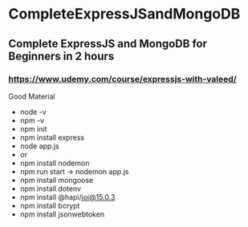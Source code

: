 # CompleteExpressJSandMongoDB
## Complete ExpressJS and MongoDB for Beginners in 2 hours
### https://www.udemy.com/course/expressjs-with-valeed/


Good Material
- node -v
- npm -v
- npm init
- npm install express
- node app.js
- or
- npm install nodemon
- npm run start -> nodemon app.js
- npm install mongoose
- npm install dotenv
- npm install @hapi/joi@15.0.3
- npm install bcrypt
- npm install jsonwebtoken
